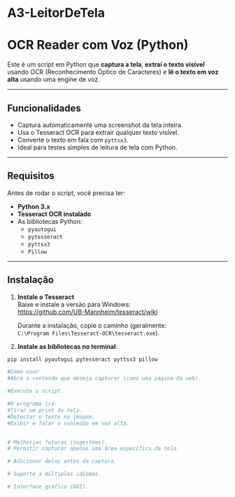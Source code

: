 # A3-LeitorDeTela

#  OCR Reader com Voz (Python)

Este é um script em Python que **captura a tela**, **extrai o texto visível** usando OCR (Reconhecimento Óptico de Caracteres) e **lê o texto em voz alta** usando uma engine de voz.

---

##  Funcionalidades

- Captura automaticamente uma screenshot da tela inteira.
- Usa o Tesseract OCR para extrair qualquer texto visível.
- Converte o texto em fala com `pyttsx3`.
- Ideal para testes simples de leitura de tela com Python.

---

## Requisitos

Antes de rodar o script, você precisa ter:

- **Python 3.x**
- **Tesseract OCR instalado**
- As bibliotecas Python:
  - `pyautogui`
  - `pytesseract`
  - `pyttsx3`
  - `Pillow`

---

##  Instalação

1. **Instale o Tesseract**  
   Baixe e instale a versão para Windows:  
   https://github.com/UB-Mannheim/tesseract/wiki

   Durante a instalação, copie o caminho (geralmente:  
   `C:\Program Files\Tesseract-OCR\tesseract.exe`).

2. **Instale as bibliotecas no terminal**:

```bash
pip install pyautogui pytesseract pyttsx3 pillow

#Como usar
#Abra o conteúdo que deseja capturar (como uma página da web).

#Execute o script.

#O programa irá:
#Tirar um print da tela.
#Detectar o texto na imagem.
#Exibir e falar o conteúdo em voz alta.


# Melhorias futuras (sugestões)
# Permitir capturar apenas uma área específica da tela.

# Adicionar delay antes da captura.

# Suporte a múltiplos idiomas.

# Interface gráfica (GUI).


